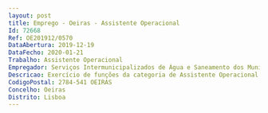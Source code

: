 ```yaml
--- 
layout: post
title: Emprego - Oeiras - Assistente Operacional
Id: 72668
Ref: OE201912/0570
DataAbertura: 2019-12-19
DataFecho: 2020-01-21
Trabalho: Assistente Operacional
Empregador: Serviços Intermunicipalizados de Água e Saneamento dos Municípios de Oeiras e Amadora
Descricao: Exercício de funções da categoria de Assistente Operacional no domínio das competências da Divisão de Gestão de Infraestruturas e Equipamentos, referidas no artigo 35º do Capítulo V do Despacho n.º 851 2017, de 16 de janeiro, que aprovou o Regulamento de Organização dos SIMAS de Oeiras e Amadora, designadamente  assegurar a operação de Estações Elevatórias e proceder à sua limpeza  prestar apoio aos mecânicos.
CodigoPostal: 2784-541 OEIRAS
Concelho: Oeiras
Distrito: Lisboa
--- 
```

